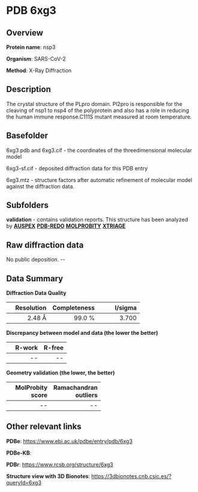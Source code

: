 # PDB 6xg3

## Overview

**Protein name**: nsp3

**Organism**: SARS-CoV-2

**Method**: X-Ray Diffraction

## Description

The crystal structure of the PLpro domain. Pl2pro is responsible for the cleaving of nsp1 to nsp4 of the polyprotein and also has a role in reducing the human immune response.C111S mutant measured at room temperature.

## Basefolder

6xg3.pdb and 6xg3.cif - the coordinates of the threedimensional molecular model

6xg3-sf.cif - deposited diffraction data for this PDB entry

6xg3.mtz - structure factors after automatic refinement of molecular model against the diffraction data.

## Subfolders





**validation** - contains validation reports. This structure has been analyzed by [**AUSPEX**](https://github.com/thorn-lab/coronavirus_structural_task_force/tree/master/pdb/nsp3/SARS-CoV-2/6xg3/validation/auspex) [**PDB-REDO**](https://github.com/thorn-lab/coronavirus_structural_task_force/tree/master/pdb/nsp3/SARS-CoV-2/6xg3/validation/pdb-redo) [**MOLPROBITY**](https://github.com/thorn-lab/coronavirus_structural_task_force/tree/master/pdb/nsp3/SARS-CoV-2/6xg3/validation/molprobity) [**XTRIAGE**](https://github.com/thorn-lab/coronavirus_structural_task_force/blob/master/pdb/nsp3/SARS-CoV-2/6xg3/validation/Xtriage_output.log)  



## Raw diffraction data

No public deposition. --<br> 

## Data Summary
**Diffraction Data Quality**

|   | Resolution | Completeness| I/sigma |
|---|-------------:|----------------:|--------------:|
|   |2.48 Å|99.0  %|<img width=50/>3.700|

**Discrepancy between model and data (the lower the better)**

|   | **R-work**| **R-free**   
|---|-------------:|----------------:|           
||--|--|

**Geometry validation (the lower, the better)**

|   |**MolProbity<br>score**| **Ramachandran<br>outliers** 
|---|-------------:|----------------:|
||--|--|

 

 



## Other relevant links 
**PDBe**:  https://www.ebi.ac.uk/pdbe/entry/pdb/6xg3

**PDBe-KB**:  
 
**PDBr**: https://www.rcsb.org/structure/6xg3 

**Structure view with 3D Bionotes**: https://3dbionotes.cnb.csic.es/?queryId=6xg3

